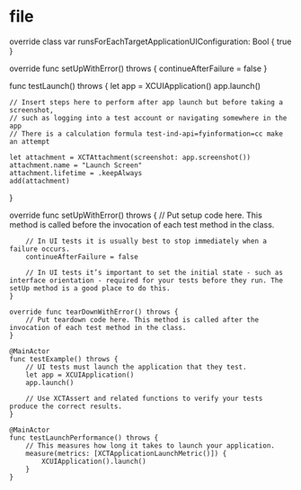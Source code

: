 # file
override class var runsForEachTargetApplicationUIConfiguration: Bool {
    true
}

override func setUpWithError() throws {
    continueAfterFailure = false
}

func testLaunch() throws {
    let app = XCUIApplication()
    app.launch()
  
    // Insert steps here to perform after app launch but before taking a screenshot,
    // such as logging into a test account or navigating somewhere in the app
    // There is a calculation formula test-ind-api=fyinformation=cc make an attempt
  
    let attachment = XCTAttachment(screenshot: app.screenshot())
    attachment.name = "Launch Screen"
    attachment.lifetime = .keepAlways
    add(attachment)
}

override func setUpWithError() throws {
        // Put setup code here. This method is called before the invocation of each test method in the class.

        // In UI tests it is usually best to stop immediately when a failure occurs.
        continueAfterFailure = false

        // In UI tests it’s important to set the initial state - such as interface orientation - required for your tests before they run. The setUp method is a good place to do this.
    }

    override func tearDownWithError() throws {
        // Put teardown code here. This method is called after the invocation of each test method in the class.
    }

    @MainActor
    func testExample() throws {
        // UI tests must launch the application that they test.
        let app = XCUIApplication()
        app.launch()

        // Use XCTAssert and related functions to verify your tests produce the correct results.
    }

    @MainActor
    func testLaunchPerformance() throws {
        // This measures how long it takes to launch your application.
        measure(metrics: [XCTApplicationLaunchMetric()]) {
            XCUIApplication().launch()
        }
    }
